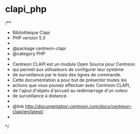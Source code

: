 # clapi_php
/**
 * Bibliothèque Clapi
 * PHP version 5.3
 *
 * @package centreon-clapi
 * @category  PHP
 *
 * Centreon CLAPI est un module Open Source pour Centreon
 * qui permet aux utilisateurs de configurer leur système
 * de surveillance par le biais des lignes de commande.
 * Cette documentation a pour but de présenter toutes les
 * actions que vous pouvez effectuer avec Centreon CLAPI,
 * de l'ajout d'objets d'accueil au redémarrage d'un voteur
 * de surveillance à distance.
 *
 * @link http://documentation.centreon.com/docs/centreon-clapi/en/latest/
 *
 */
